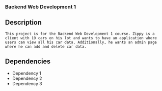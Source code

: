 ### Backend Web Development 1

## Description

`This project is for the Backend Web Development 1 course. Zippy is a client with 10 cars on his lot and wants to have an application where users can view all his car data. Additionally, he wants an admin page where he can add and delete car data.`

## Dependencies

- Dependency 1
- Dependency 2
- Dependency 3
